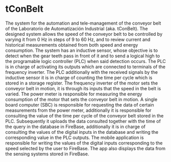 # tConBelt
The system for the automation and tele-management of the conveyor belt of the Laboratorio de Automatización Industrial (aka. tConBelt). The designed system allows the speed of the conveyor belt to be controlled by varying it from 0 Hz in steps of 9 to 60 Hz, and to review current and historical measurements obtained from both speed and energy consumption.
The system has an inductive sensor, whose objective is to detect when the gear teeth pass in front of it and to send a logical high to the programable logic controller (PLC) when said detection occurs.
The PLC is in charge of activating its outputs which are connected to terminals of the frequency inverter. The PLC additionally with the received signals by the inductive sensor it is in charge of counting the time per cycle which is stored in a storage register.
The frequency inverter of the motor sets the conveyor belt in motion, it is through its inputs that the speed in the belt is varied.
The power meter is responsible for measuring the energy consumption of the motor that sets the conveyor belt in motion. A single board computer (SBC) is responsible for requesting the data of certain measurements from the power meter, additionally it is responsible for consulting the value of the time per cycle of the conveyor belt stored in the PLC. Subsequently it uploads the data consulted together with the time of the query in the database in FireBase, additionally it is in charge of consulting the values of the digital inputs in the database and writing the corresponding value in the PLC outputs. 
The mobile application is responsible for writing the values of the digital inputs corresponding to the speed selected by the user to FireBase. The app also displays the data from the sensing systems stored in FireBase.
